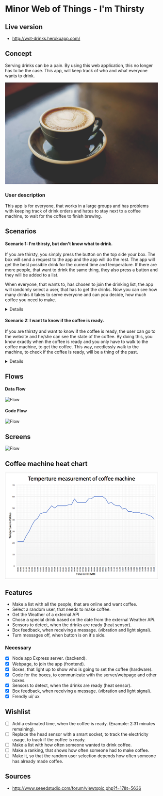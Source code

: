 # Minor Web of Things - I'm Thirsty
## Live version
- http://wot-drinks.herokuapp.com/
<!-- - http://wot-drinks.herokuapp.com/drinks -->
<!-- - http://wot-drinks.herokuapp.com/temp -->

## Concept
Serving drinks can be a pain. By using this web application, this no longer has to be the case. This app, will keep track of who and what everyone wants to drink.

![Header Roulette](repo-images/header-coffee.jpg)

### User description
This app is for everyone, that works in a large groups and has problems with keeping track of drink orders and hates to stay next to a coffee machine, to wait for the coffee to finish brewing.

## Scenarios
#### Scenario 1: I'm thirsty, but don't know what to drink.
If you are thirsty, you simply press the button on the top side your box. The box will send a request to the app and the app will do the rest. The app will get the best possible drink for the current time and temperature. If there are more people, that want to drink the same thing, they also press a button and they will be added to a list.

When everyone, that wants to, has chosen to join the drinking list, the app will randomly select a user, that has to get the drinks. Now you can see how many drinks it takes to serve everyone and can you decide, how much coffee you need to make.

<details>
    <br/><strong>How it works</strong><br/>
    - When a user wants to drink something, he or she presses a button, that sends a signal to a php server, that talks to a Express server. The Express server talks to a Weather API and it gets the current Temperature and Time.
    <br/><br/>

    - The Expres server looks at the Time and Temperature and choices, the best fitting drink for the current time and temperature. Then the server sends the drink type to a website, that keeps track of the drink type. <br/><br/>

    - The Express server sends a message to the php server and the php server changes the color of all the connected buttons, to a color that represends the selected drink type. If a different user also wants that drink she presses her button and she gets added to the list, with people that want to same drink.
    <br/><br/>

    - When you are finished with preparing the drinks, you can see who also wants that drink and serving the drinks will be easier.
</details>

#### Scenario 2: I want to know if the coffee is ready.
If you are thirsty and want to know if the coffee is ready, the user can go to the website and he/she can see the state of the coffee. By doing this, you know exactly when the coffee is ready and you only have to walk to the coffee machine, to get the coffee. This way, needlessly walk to the machine, to check if the coffee is ready, will be a thing of the past.

<details>
    <br/><strong>How it works</strong><br/>
    - Near the coffee machine is a box, with heat-sensor, that tracks if the coffee machine is setting coffee (every 15seconds). The box displays a color, that indicates if the coffee is ready or not (This collor corresponds with the temperature of the machine).
    <br/><br/>

    - When the temperature of the coffee machine is 35 °C or more, the box will send the temperature directly to the Express server. The Express server, will show a message on the website, that the coffee is ready.
</details>

## Flows
#### Data Flow
![Flow](repo-images/wot-flow2.png)

#### Code Flow
![Flow](repo-images/wot-flow4.png)

## Screens
![Flow](repo-images/wot-flow3.png)

## Coffee machine heat chart
![Flow](repo-images/graph.png)

## Features
- Make a list with all the people, that are online and want coffee.
- Select a random user, that needs to make coffee.
- Get the Weather of a external API
- Chose a special drink based on the date from the external Weather APi.
- Sensors to detect, when the drinks are ready (heat sensor).
- Box feedback, when receiving a message. (vibration and light signal).
- Turn messages off, when button is on it's side.

### Necessary
- [x] Node app Express server. (backend).
- [x] Webpage, to join the app  (frontend).
- [x] Boxes, that light up to show who is going to set the coffee (hardware).
- [x] Code for the boxes, to communicate with the server/webpage and other boxes.
- [x] Sensors to detect, when the drinks are ready (heat sensor).
- [x] Box feedback, when receiving a message. (vibration and light signal).
- [x] Frendly ui/ ux

## Wishlist
- [ ] Add a estimated time, when the coffee is ready. (Example: 2:31 minutes remaining).
- [ ] Replace the head sensor with a smart socket, to track the electricity usage, to track if the coffee is ready.
- [ ] Make a list with how often someone wanted to drink coffee.
- [ ] Make a ranking, that shows how often someone had to make coffee.
- [ ] Make it, so that the random user selection depends how often someone has already made coffee.

## Sources
- http://www.seeedstudio.com/forum/viewtopic.php?f=17&t=5636
